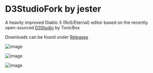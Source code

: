 # D3StudioFork by jester
A heavily improved Diablo 3 (RoS/Eternal) editor based on the recently open-sourced [D3Studio](https://github.com/Tonic-Box/D3Studio) by TonicBox

Downloads can be found under [Releases](https://github.com/Tonic-Box/D3Studio/releases/latest) 

![image](https://i.imgur.com/N5fEnZM.png)

![image](https://i.imgur.com/0DNKVaX.png)

![image](https://i.imgur.com/LW0rDTv.png)

